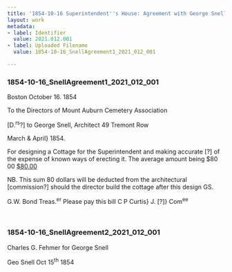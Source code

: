 ```yaml
---
title: '1854-10-16 Superintendent''s House: Agreement with George Snell, 2021.012.001'
layout: work
metadata:
- label: Identifier
  value: 2021.012.001
- label: Uploaded Filename
  value: 1854-10-16_SnellAgreement1_2021_012_001

---
```

<div class="pages">
<div id="page-1797530">
<h3><a name="page-1797530">1854-10-16_SnellAgreement1_2021_012_001</a></h3>
<div class="page-content">
<p>Boston October 16. 1854</p>
<p>To the Directors of Mount Auburn<span class='line-break'> </span>Cemetery Association</p>
<p>[D.<sup>rs</sup>?] to George Snell, Architect<span class='line-break'> </span>49 Tremont Row</p>
<p>March &amp; April} 1854.</p>
<p>For designing a<span class='line-break'> </span>Cottage for the Superintendent<span class='line-break'> </span>and making accurate<span class='line-break'> </span>[?] of the expense of<span class='line-break'> </span>known ways of erecting<span class='line-break'> </span>it. The average amount<span class='line-break'> </span>being $80 00 <u>$80.00</u></p>
<p>NB. This sum 80 dollars will<span class='line-break'> </span>be deducted from the architectural<span class='line-break'> </span>[commission?] should the director<span class='line-break'> </span>build the cottage after this design<span class='line-break'> </span>GS.</p>
<p>G.W. Bond Treas.<sup>er</sup><span class='line-break'> </span>Please pay this bill<span class='line-break'> </span>C P Curtis}<span class='line-break'> </span>J. [?]} Com<sup>ee</sup></p>
</div>
</div>
<br />
<div id="page-1797531">
<h3><a name="page-1797531">1854-10-16_SnellAgreement2_2021_012_001</a></h3>
<div class="page-content">
<p>Charles G. Fehmer<span class='line-break'> </span>for<span class='line-break'> </span>George Snell</p>
<p>Geo Snell <span class='line-break'> </span>Oct 15<sup>th</sup> 1854</p>
</div>
</div>
<br />
</div>
